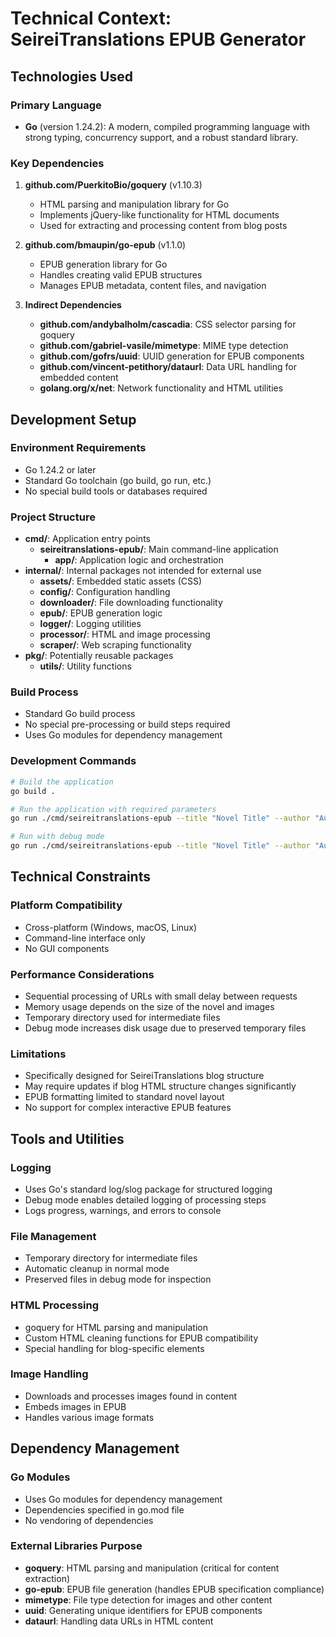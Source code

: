 # Technical Context: SeireiTranslations EPUB Generator

## Technologies Used

### Primary Language
- **Go** (version 1.24.2): A modern, compiled programming language with strong typing, concurrency support, and a robust standard library.

### Key Dependencies
1. **github.com/PuerkitoBio/goquery** (v1.10.3)
   - HTML parsing and manipulation library for Go
   - Implements jQuery-like functionality for HTML documents
   - Used for extracting and processing content from blog posts

2. **github.com/bmaupin/go-epub** (v1.1.0)
   - EPUB generation library for Go
   - Handles creating valid EPUB structures
   - Manages EPUB metadata, content files, and navigation

3. **Indirect Dependencies**
   - **github.com/andybalholm/cascadia**: CSS selector parsing for goquery
   - **github.com/gabriel-vasile/mimetype**: MIME type detection
   - **github.com/gofrs/uuid**: UUID generation for EPUB components
   - **github.com/vincent-petithory/dataurl**: Data URL handling for embedded content
   - **golang.org/x/net**: Network functionality and HTML utilities

## Development Setup

### Environment Requirements
- Go 1.24.2 or later
- Standard Go toolchain (go build, go run, etc.)
- No special build tools or databases required

### Project Structure
- **cmd/**: Application entry points
  - **seireitranslations-epub/**: Main command-line application
    - **app/**: Application logic and orchestration
- **internal/**: Internal packages not intended for external use
  - **assets/**: Embedded static assets (CSS)
  - **config/**: Configuration handling
  - **downloader/**: File downloading functionality
  - **epub/**: EPUB generation logic
  - **logger/**: Logging utilities
  - **processor/**: HTML and image processing
  - **scraper/**: Web scraping functionality
- **pkg/**: Potentially reusable packages
  - **utils/**: Utility functions

### Build Process
- Standard Go build process
- No special pre-processing or build steps required
- Uses Go modules for dependency management

### Development Commands
```bash
# Build the application
go build .

# Run the application with required parameters
go run ./cmd/seireitranslations-epub --title "Novel Title" --author "Author Name" --cover "https://example.com/cover.jpg" --output "output.epub" --urls "urls.txt"

# Run with debug mode
go run ./cmd/seireitranslations-epub --title "Novel Title" --author "Author Name" --cover "https://example.com/cover.jpg" --output "output.epub" --urls "urls.txt" --debug
```

## Technical Constraints

### Platform Compatibility
- Cross-platform (Windows, macOS, Linux)
- Command-line interface only
- No GUI components

### Performance Considerations
- Sequential processing of URLs with small delay between requests
- Memory usage depends on the size of the novel and images
- Temporary directory used for intermediate files
- Debug mode increases disk usage due to preserved temporary files

### Limitations
- Specifically designed for SeireiTranslations blog structure
- May require updates if blog HTML structure changes significantly
- EPUB formatting limited to standard novel layout
- No support for complex interactive EPUB features

## Tools and Utilities

### Logging
- Uses Go's standard log/slog package for structured logging
- Debug mode enables detailed logging of processing steps
- Logs progress, warnings, and errors to console

### File Management
- Temporary directory for intermediate files
- Automatic cleanup in normal mode
- Preserved files in debug mode for inspection

### HTML Processing
- goquery for HTML parsing and manipulation
- Custom HTML cleaning functions for EPUB compatibility
- Special handling for blog-specific elements

### Image Handling
- Downloads and processes images found in content
- Embeds images in EPUB
- Handles various image formats

## Dependency Management

### Go Modules
- Uses Go modules for dependency management
- Dependencies specified in go.mod file
- No vendoring of dependencies

### External Libraries Purpose
- **goquery**: HTML parsing and manipulation (critical for content extraction)
- **go-epub**: EPUB file generation (handles EPUB specification compliance)
- **mimetype**: File type detection for images and other content
- **uuid**: Generating unique identifiers for EPUB components
- **dataurl**: Handling data URLs in HTML content
